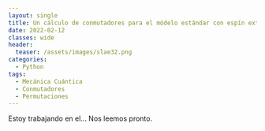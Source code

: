 ```yaml
---
layout: single
title: Un cálculo de conmutadores para el módelo estándar con espín extendido
date: 2022-02-12
classes: wide
header:
  teaser: /assets/images/slae32.png
categories:
  - Python
tags:
  - Mecánica Cuántica
  - Conmutadores
  - Permutaciones
---
```


Estoy trabajando en el... Nos leemos pronto.